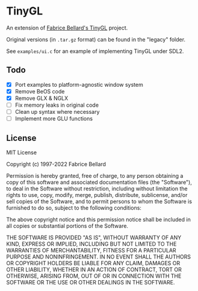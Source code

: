 # TinyGL

An extension of [Fabrice Bellard's TinyGL](https://bellard.org/TinyGL/) project.

Original versions (in `.tar.gz` format) can be found in the "legacy" folder.

See `examples/ui.c` for an example of implementing TinyGL under SDL2.

## Todo

- [x] Port examples to platform-agnostic window system
- [x] Remove BeOS code
- [x] Remove GLX & NGLX
- [ ] Fix memory leaks in original code
- [ ] Clean up syntax where necessary
- [ ] Implement more GLU functions

## License

MIT License

Copyright (c) 1997-2022 Fabrice Bellard

Permission is hereby granted, free of charge, to any person obtaining a copy
of this software and associated documentation files (the "Software"), to deal
in the Software without restriction, including without limitation the rights
to use, copy, modify, merge, publish, distribute, sublicense, and/or sell
copies of the Software, and to permit persons to whom the Software is
furnished to do so, subject to the following conditions:

The above copyright notice and this permission notice shall be included in all
copies or substantial portions of the Software.

THE SOFTWARE IS PROVIDED "AS IS", WITHOUT WARRANTY OF ANY KIND, EXPRESS OR
IMPLIED, INCLUDING BUT NOT LIMITED TO THE WARRANTIES OF MERCHANTABILITY,
FITNESS FOR A PARTICULAR PURPOSE AND NONINFRINGEMENT. IN NO EVENT SHALL THE
AUTHORS OR COPYRIGHT HOLDERS BE LIABLE FOR ANY CLAIM, DAMAGES OR OTHER
LIABILITY, WHETHER IN AN ACTION OF CONTRACT, TORT OR OTHERWISE, ARISING FROM,
OUT OF OR IN CONNECTION WITH THE SOFTWARE OR THE USE OR OTHER DEALINGS IN THE
SOFTWARE.
